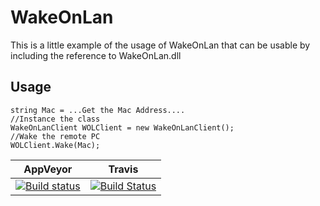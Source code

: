 # WakeOnLan

This is a little example of the usage of WakeOnLan that can be usable by including the reference to WakeOnLan.dll

## Usage
```cSharp
string Mac = ...Get the Mac Address....
//Instance the class
WakeOnLanClient WOLClient = new WakeOnLanClient();
//Wake the remote PC
WOLClient.Wake(Mac);
```

|AppVeyor|Travis|
|--------|------|
|[![Build status](https://ci.appveyor.com/api/projects/status/9c13yq87v5fvp006?svg=true)](https://ci.appveyor.com/project/kabestrus/wakeonlan)|[![Build Status](https://travis-ci.org/JorTurFer/WakeOnLan.svg?branch=master)](https://travis-ci.org/JorTurFer/WakeOnLan)|